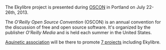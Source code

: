 The Ekylibre project is presented during [OSCON](http://www.oscon.com/oscon2013) in Portland on July 22-26th, 2013.

The *O'Reilly Open Source Convention* (OSCON) is an annual convention for the discussion of free and open source software.
It's organized by the publisher *O'Reilly Media* and is held each summer in the United States.

[Aquinetic association](http://www.pole-aquinetic.fr/en) will be there to promote [7 projects](http://www.osaexport.com/our-companies) including Ekylibre.